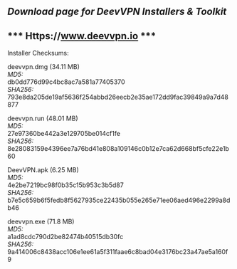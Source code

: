 *Download page for DeevVPN Installers & Toolkit*<br>
--------------------------
*** Https://www.deevvpn.io ***
--------------------------

Installer Checksums:

deevvpn.dmg (34.11 MB)<br>
*MD5:*<br> db0dd776d99c4bc8ac7a581a77405370<br>
*SHA256:*<br> 793e8da205de19af5636f254abbd26eecb2e35ae172dd9fac39849a9a7d48877

deevvpn.run (48.01 MB)<br>
*MD5:*<br> 27e97360be442a3e129705be014cf1fe<br>
*SHA256:*<br> 8e28083159e4396ee7a76bd41e808a109146c0b12e7ca62d668bf5cfe22e1b60

DeevVPN.apk (6.25 MB)<br>
*MD5:*<br> 4e2be7219bc98f0b35c15b953c3b5d87<br>
*SHA256:*<br> b7e5c659b6f5fedb8f5627935ce22435b055e265e71ee06aed496e2299a8db46

deevvpn.exe (71.8 MB)<br>
*MD5:*<br> a1ad8cdc790d2be82474b40515db30fc<br>
*SHA256:*<br> 9a414006c8438acc106e1ee61a5f311faae6c8bad04e3176bc23a47ae5a160f9<br>



